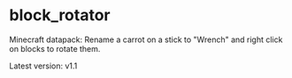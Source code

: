 # block_rotator
Minecraft datapack: Rename a carrot on a stick to "Wrench" and right click on blocks to rotate them.

Latest version: v1.1
